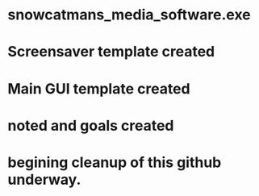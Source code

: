 # snowcatmans_media_software.exe
# Screensaver template created
# Main GUI template created
# noted and goals created
# begining cleanup of this github underway.
